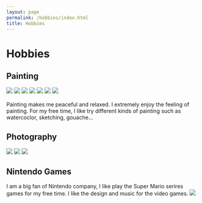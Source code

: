 ```yaml
---
layout: page
permalink: /hobbies/index.html
title: Hobbies
---
```


# Hobbies

## Painting 

<div class="third">
<img src="/images/painting0.jpg">
<img src="/images/painting1.jpg">
<img src="/images/painting2.jpg">
<img src="/images/painting3.jpg">
<img src="/images/painting4.jpg">
<img src="/images/painting5.jpg">
<img src="/images/painting6.jpg">
</div>
<br>Painting makes me peaceful and relaxed. I extremely enjoy the feeling of painting. For my free time, I like try different kinds of painting such as watercoclor, sketching, gouache...

## Photography

<img src="/images/p1.jpg">
<img src="/images/p2.jpg">
<img src="/images/p3.jpg"> 


## Nintendo Games
I am a big fan of Nintendo company, I like play the Super Mario serires games for my free time. I like the design and music for the video games. 
<img src="/images/game.jpg">



